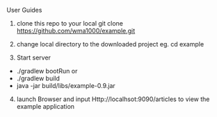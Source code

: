 User Guides

1. clone this repo to your local
git clone https://github.com/wma1000/example.git

2. change local directory to the downloaded project
eg. cd example

3. Start server
* ./gradlew bootRun
or
* ./gradlew build
* java -jar build/libs/example-0.9.jar

4. launch Browser and input Http://localhsot:9090/articles to view the example application
